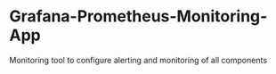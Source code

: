 # Grafana-Prometheus-Monitoring-App
Monitoring tool to configure alerting and monitoring of all components
